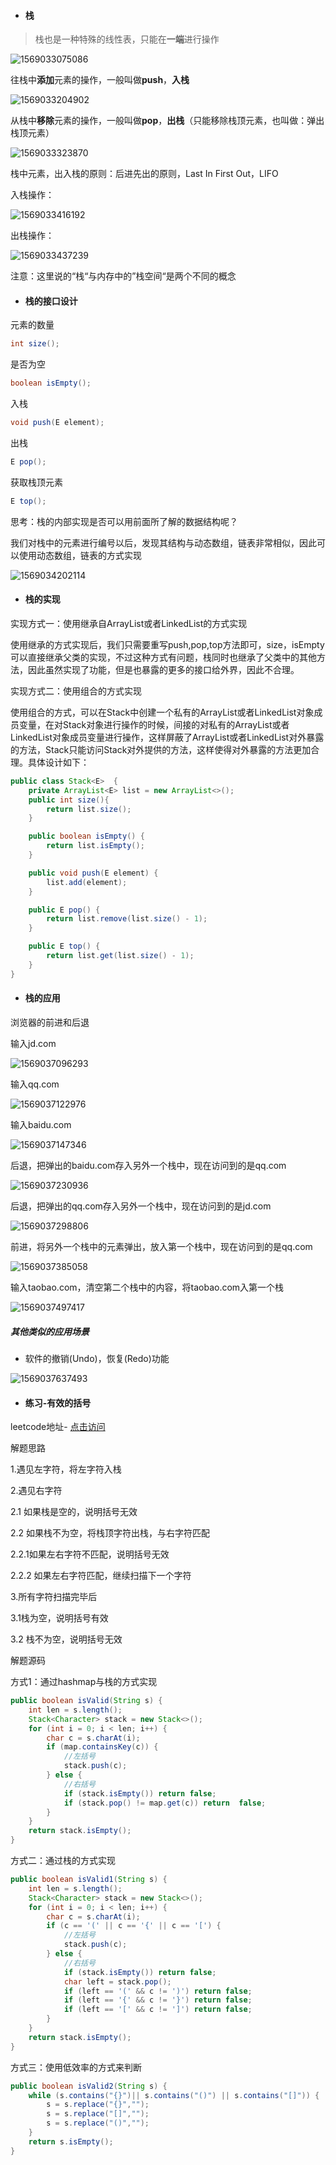 - #### 栈

> 栈也是一种特殊的线性表，只能在**一端**进行操作

![1569033075086](https://github.com/MSTGit/Algorithm/blob/master/StackDemo/Resource/1569033075086.png)

往栈中**添加**元素的操作，一般叫做**push**，**入栈**

![1569033204902](https://github.com/MSTGit/Algorithm/blob/master/StackDemo/Resource/1569033204902.png)

从栈中**移除**元素的操作，一般叫做**pop**，**出栈**（只能移除栈顶元素，也叫做：弹出栈顶元素）

![1569033323870](https://github.com/MSTGit/Algorithm/blob/master/StackDemo/Resource/1569033323870.png)

栈中元素，出入栈的原则：后进先出的原则，Last In First Out，LIFO

入栈操作：

![1569033416192](https://github.com/MSTGit/Algorithm/blob/master/StackDemo/Resource/1569033416192.png)

出栈操作：

![1569033437239](https://github.com/MSTGit/Algorithm/blob/master/StackDemo/Resource/1569033437239.png)

注意：这里说的“栈“与内存中的”栈空间“是两个不同的概念

- #### 栈的接口设计

元素的数量

```java
int size();
```

是否为空

```java
boolean isEmpty();
```

入栈

```java
void push(E element);
```

出栈

```java
E pop();
```

获取栈顶元素

```java
E top();
```

思考：栈的内部实现是否可以用前面所了解的数据结构呢？

我们对栈中的元素进行编号以后，发现其结构与动态数组，链表非常相似，因此可以使用动态数组，链表的方式实现

![1569034202114](https://github.com/MSTGit/Algorithm/blob/master/StackDemo/Resource/1569034202114.png)

- #### 栈的实现

实现方式一：使用继承自ArrayList或者LinkedList的方式实现

使用继承的方式实现后，我们只需要重写push,pop,top方法即可，size，isEmpty可以直接继承父类的实现，不过这种方式有问题，栈同时也继承了父类中的其他方法，因此虽然实现了功能，但是也暴露的更多的接口给外界，因此不合理。

实现方式二：使用组合的方式实现

使用组合的方式，可以在Stack中创建一个私有的ArrayList或者LinkedList对象成员变量，在对Stack对象进行操作的时候，间接的对私有的ArrayList或者LinkedList对象成员变量进行操作，这样屏蔽了ArrayList或者LinkedList对外暴露的方法，Stack只能访问Stack对外提供的方法，这样使得对外暴露的方法更加合理。具体设计如下：

```java
public class Stack<E>  {
    private ArrayList<E> list = new ArrayList<>();
    public int size(){
        return list.size();
    }

    public boolean isEmpty() {
        return list.isEmpty();
    }

    public void push(E element) {
        list.add(element);
    }

    public E pop() {
        return list.remove(list.size() - 1);
    }

    public E top() {
        return list.get(list.size() - 1);
    }
}
```

- #### 栈的应用

浏览器的前进和后退

输入jd.com

![1569037096293](https://github.com/MSTGit/Algorithm/blob/master/StackDemo/Resource/1569037096293.png)

输入qq.com

![1569037122976](https://github.com/MSTGit/Algorithm/blob/master/StackDemo/Resource/1569037122976.png)

输入baidu.com

![1569037147346](https://github.com/MSTGit/Algorithm/blob/master/StackDemo/Resource/1569037147346.png)

后退，把弹出的baidu.com存入另外一个栈中，现在访问到的是qq.com

![1569037230936](https://github.com/MSTGit/Algorithm/blob/master/StackDemo/Resource/1569037230936.png)

后退，把弹出的qq.com存入另外一个栈中，现在访问到的是jd.com

![1569037298806](https://github.com/MSTGit/Algorithm/blob/master/StackDemo/Resource/1569037298806.png)

前进，将另外一个栈中的元素弹出，放入第一个栈中，现在访问到的是qq.com

![1569037385058](https://github.com/MSTGit/Algorithm/blob/master/StackDemo/Resource/1569037385058.png)

输入taobao.com，清空第二个栈中的内容，将taobao.com入第一个栈

![1569037497417](https://github.com/MSTGit/Algorithm/blob/master/StackDemo/Resource/1569037497417.png)

##### 其他类似的应用场景

- 软件的撤销(Undo)，恢复(Redo)功能

![1569037637493](https://github.com/MSTGit/Algorithm/blob/master/StackDemo/Resource/1569037637493.png)

- #### 练习-有效的括号

leetcode地址- [点击访问](https://leetcode-cn.com/problems/valid-parentheses/solution/)

解题思路

1.遇见左字符，将左字符入栈

2.遇见右字符

2.1 如果栈是空的，说明括号无效

2.2 如果栈不为空，将栈顶字符出栈，与右字符匹配

2.2.1如果左右字符不匹配，说明括号无效

2.2.2 如果左右字符匹配，继续扫描下一个字符

3.所有字符扫描完毕后

3.1栈为空，说明括号有效

3.2 栈不为空，说明括号无效

解题源码

方式1：通过hashmap与栈的方式实现

```java
public boolean isValid(String s) {
    int len = s.length();
    Stack<Character> stack = new Stack<>();
    for (int i = 0; i < len; i++) {
        char c = s.charAt(i);
        if (map.containsKey(c)) {
            //左括号
            stack.push(c);
        } else {
            //右括号
            if (stack.isEmpty()) return false;
            if (stack.pop() != map.get(c)) return  false;
        }
    }
    return stack.isEmpty();
}
```

方式二：通过栈的方式实现

```java
public boolean isValid1(String s) {
    int len = s.length();
    Stack<Character> stack = new Stack<>();
    for (int i = 0; i < len; i++) {
        char c = s.charAt(i);
        if (c == '(' || c == '{' || c == '[') {
            //左括号
            stack.push(c);
        } else {
            //右括号
            if (stack.isEmpty()) return false;
            char left = stack.pop();
            if (left == '(' && c != ')') return false;
            if (left == '{' && c != '}') return false;
            if (left == '[' && c != ']') return false;
        }
    }
    return stack.isEmpty();
}
```

方式三：使用低效率的方式来判断

```java
public boolean isValid2(String s) {
    while (s.contains("{}")|| s.contains("()") || s.contains("[]")) {
        s = s.replace("{}","");
        s = s.replace("[]","");
        s = s.replace("()","");
    }
    return s.isEmpty();
}
```

